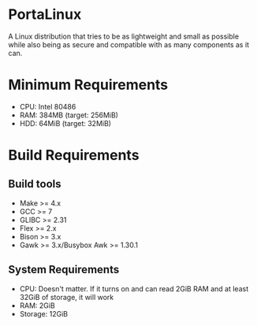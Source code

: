 # PortaLinux

A Linux distribution that tries to be as lightweight and small as possible while
also being as secure and compatible with as many components as it can.

# Minimum Requirements

- CPU: Intel 80486
- RAM: 384MB (target: 256MiB)
- HDD: 64MiB (target: 32MiB)

# Build Requirements

## Build tools

- Make >= 4.x
- GCC >= 7
- GLIBC >= 2.31
- Flex >= 2.x
- Bison >= 3.x
- Gawk >= 3.x/Busybox Awk >= 1.30.1

## System Requirements

- CPU: Doesn't matter. If it turns on and can read 2GiB RAM and at least 32GiB
of storage, it will work
- RAM: 2GiB
- Storage: 12GiB
